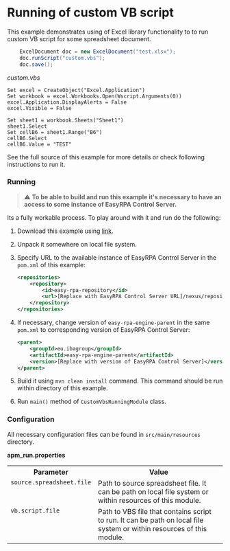 # Running of custom VB script

This example demonstrates using of Excel library functionality to to run custom VB script for some spreadsheet document.

```java
    ExcelDocument doc = new ExcelDocument("test.xlsx");
    doc.runScript("custom.vbs");
    doc.save();
```

*custom.vbs* 

```vbs
Set excel = CreateObject("Excel.Application")
Set workbook = excel.Workbooks.Open(Wscript.Arguments(0))
excel.Application.DisplayAlerts = False
excel.Visible = False

Set sheet1 = workbook.Sheets("Sheet1")
sheet1.Select
Set cellB6 = sheet1.Range("B6")
cellB6.Select
cellB6.Value = "TEST"
```

See the full source of this example for more details or check following instructions to run it.

### Running

>:warning: **To be able to build and run this example it's necessary to have an access
>to some instance of EasyRPA Control Server.**

Its a fully workable process. To play around with it and run do the following:
1. Download this example using [link][down_git_link].
2. Unpack it somewhere on local file system.
3. Specify URL to the available instance of EasyRPA Control Server in the `pom.xml` of this example:
    ```xml
    <repositories>
        <repository>
            <id>easy-rpa-repository</id>
            <url>[Replace with EasyRPA Control Server URL]/nexus/repository/easyrpa/</url>
        </repository>
    </repositories>
    ```
4. If necessary, change version of `easy-rpa-engine-parent` in the same `pom.xml` to corresponding version of
   EasyRPA Control Server:
    ```xml
    <parent>
        <groupId>eu.ibagroup</groupId>
        <artifactId>easy-rpa-engine-parent</artifactId>
        <version>[Replace with version of EasyRPA Control Server]</version>
    </parent>
    ```

5. Build it using `mvn clean install` command. This command should be run within directory of this example.
6. Run `main()` method of `CustomVbsRunningModule` class.

[down_git_link]: https://downgit.github.io/#/home?url=https://github.com/easyrpa/openframework/tree/main/examples/excel/custom-vbs-running

### Configuration

All necessary configuration files can be found in `src/main/resources` directory.

**apm_run.properties**

<table>
    <tr><th>Parameter</th><th>Value</th></tr>
    <tr><td valign="top"><code>source.spreadsheet.file</code></td><td>
        Path to source spreadsheet file. It can be path on local file system or within resources of this module.
    </td></tr>
    <tr><td valign="top"><code>vb.script.file</code></td><td>
        Path to VBS file that contains script to run. It can be path on local file system or within resources of 
        this module.
    </td></tr>    
</table>
